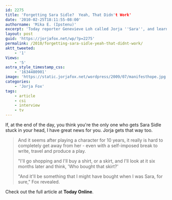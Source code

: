 ```yaml
---
id: 2275
title: 'Forgetting Sara Sidle?  Yeah, That Didn't Work'
date: '2010-02-25T18:11:55-08:00'
authorname: 'Mika E. (Ipstenu)'
excerpt: 'Today reporter Genevieve Loh called Jorja ''Sara'', and learned she''s not the only one who had a hard time forgetting the character.'
layout: post
guid: 'https://jorjafox.net/wp/?p=2275'
permalink: /2010/forgetting-sara-sidle-yeah-that-didnt-work/
aktt_tweeted:
    - '1'
Views:
    - '5'
astra_style_timestamp_css:
    - '1634480901'
image: 'https://static.jorjafox.net/wordpress/2009/07/manifesthope.jpg'
categories:
    - 'Jorja Fox'
tags:
    - article
    - csi
    - interview
    - tv
---
```


If, at the end of the day, you think you're the only one who gets Sara Sidle stuck in your head, I have great news for you.  Jorja gets that way too.

<blockquote>And it seems after playing a character for 10 years, it really is hard to completely get away from her - even with a self-imposed break to write, travel and produce a play.

"I'll go shopping and I'll buy a shirt, or a skirt, and I'll look at it six months later and think, 'Who bought that skirt?'

"And it'll be something that I might have bought when I was Sara, for sure," Fox revealed. </blockquote>

Check out the full article at **Today Online**.
